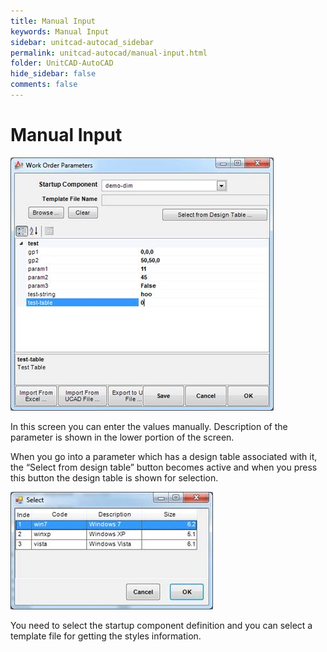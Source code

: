 ```yaml
---
title: Manual Input
keywords: Manual Input
sidebar: unitcad-autocad_sidebar
permalink: unitcad-autocad/manual-input.html
folder: UnitCAD-AutoCAD
hide_sidebar: false
comments: false
---
```

# Manual Input

![](/images/manual-input-work-order.jpg)

In this screen you can enter the values manually. Description of the parameter is shown in the lower portion of the screen.

When you go into a parameter which has a design table associated with it, the “Select from design table” button becomes active and when you press this button the design table is shown for selection.

![](/images/manual-input-select.jpg)

You need to select the startup component definition and you can select a template file for getting the styles information.

